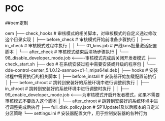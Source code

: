 # POC

##oem定制

oem
├── check_hooks    # 审核模式的相关脚本，对审核模式的自定义通过修改这个目录实现
│   ├── before_check    # 审核模式开始前准备步骤执行
│   ├── in_check    # 审核模式过程中执行
│    │   └── 01_kms.job   # 产线kms批量激活配置脚本
│   └── after_check    # 审核模式结束后清场步骤执行
│       └── 98_disable_developer_mode.job    <----审核模式完成后关闭开发者模式
├── check_start.sh
├── deb    # 在系统安装过程中需要安装或升级的程序包
│   └── dde-control-center_5.1.0.12-sannuo+c1-1_mips64el.deb│
├── hooks    # 安装过程中需要执行的相关脚本
│   ├── before_install    # 安装器开始加载配置前执行
│   ├── before_chroot    # 跳转到安装好的系统环境中进行调整前执行
│   ├── in_chroot    # 跳转到安装好的系统环境中进行调整时执行
│   │   ├── 99_enable_developer_mode.job <---为审核模式开启开发者模式，如果不需要审核模式不要放入这个脚本
│   └── after_chroot    # 跳转到安装好的系统环境中进行调整完成后执行
├── full_disk_policy.json   # SP1Update1及以后版本的自定义分区策略
└── settings.ini    # 安装器配置文件，用于控制安装器的各种行为